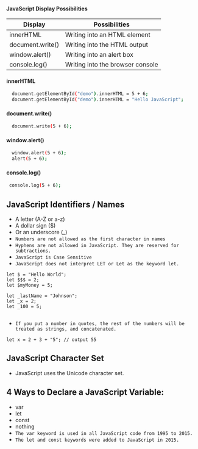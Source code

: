 #### JavaScript Display Possibilities

|Display | Possibilities |
|----|----|
|innerHTML|Writing into an HTML element|
|document.write()|Writing into the HTML output |
|window.alert()|Writing into an alert box|
|console.log()|Writing into the browser console|


    
#### innerHTML

```bash
  document.getElementById("demo").innerHTML = 5 + 6;
  document.getElementById("demo").innerHTML = "Hello JavaScript"; 
```
#### document.write()

```bash
  document.write(5 + 6);
```

#### window.alert()

```bash
  window.alert(5 + 6);
  alert(5 + 6);
```

#### console.log()

```bash
 console.log(5 + 6);
```
## JavaScript Identifiers / Names

- A letter (A-Z or a-z)
- A dollar sign ($)
- Or an underscore (_)
- ``Numbers are not allowed as the first character in names``
- ``Hyphens are not allowed in JavaScript. They are reserved for subtractions.``
- ``JavaScript is Case Sensitive``
- ``JavaScript does not interpret LET or Let as the keyword let.``
```
let $ = "Hello World";
let $$$ = 2;
let $myMoney = 5;

let _lastName = "Johnson";
let _x = 2;
let _100 = 5;


```
- ``If you put a number in quotes, the rest of the numbers will be treated as strings, and concatenated.``
```
let x = 2 + 3 + "5"; // output 55
```
## JavaScript Character Set
- JavaScript uses the Unicode character set.

## 4 Ways to Declare a JavaScript Variable:
- var
- let
- const
- nothing
- ``The var keyword is used in all JavaScript code from 1995 to 2015.``
- ``The let and const keywords were added to JavaScript in 2015.``



